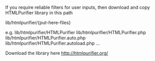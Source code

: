 If you require reliable filters for user inputs, then download and copy HTMLPurifier library in this path

lib/htmlpurifier/{put-here-files}

e.g.
lib/htmlpurifier/HTMLPurifier
lib/htmlpurifier/HTMLPurifier.php
lib/htmlpurifier/HTMLPurifier.auto.php
lib/htmlpurifier/HTMLPurifier.autoload.php
...

Download the library here
http://htmlpurifier.org/